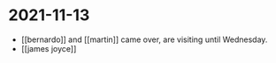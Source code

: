 # 2021-11-13

- [[bernardo]] and [[martin]] came over, are visiting until Wednesday.
- [[james joyce]]